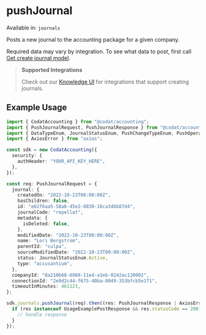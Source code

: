 # pushJournal
Available in: `journals`

Posts a new journal to the accounting package for a given company.

Required data may vary by integration. To see what data to post, first call [Get create journal model](https://docs.codat.io/accounting-api#/operations/get-create-journals-model).

> **Supported Integrations**
> 
> Check out our [Knowledge UI](https://knowledge.codat.io/supported-features/accounting?view=tab-by-data-type&dataType=journals) for integrations that support creating journals.

## Example Usage
```typescript
import { CodatAccounting } from "@codat/accounting";
import { PushJournalRequest, PushJournalResponse } from "@codat/accounting/dist/sdk/models/operations";
import { DataTypeEnum, JournalStatusEnum, PushChangeTypeEnum, PushOperationStatusEnum } from "@codat/accounting/dist/sdk/models/shared";
import { AxiosError } from "axios";

const sdk = new CodatAccounting({
  security: {
    authHeader: "YOUR_API_KEY_HERE",
  },
});

const req: PushJournalRequest = {
  journal: {
    createdOn: "2022-10-23T00:00:00Z",
    hasChildren: false,
    id: "e62f6aa5-58a6-45e2-8830-16ca34bb87d4",
    journalCode: "repellat",
    metadata: {
      isDeleted: false,
    },
    modifiedDate: "2022-10-23T00:00:00Z",
    name: "Lori Bergstrom",
    parentId: "culpa",
    sourceModifiedDate: "2022-10-23T00:00:00Z",
    status: JournalStatusEnum.Active,
    type: "accusantium",
  },
  companyId: "8a210b68-6988-11ed-a1eb-0242ac120002",
  connectionId: "2e9d2c44-f675-40ba-8049-353bfcb5e171",
  timeoutInMinutes: 461123,
};

sdk.journals.pushJournal(req).then((res: PushJournalResponse | AxiosError) => {
  if (res instanceof UsageExamplePostResponse && res.statusCode == 200) {
    // handle response
  }
});
```